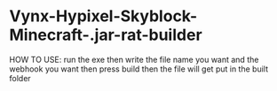 # Vynx-Hypixel-Skyblock-Minecraft-.jar-rat-builder
HOW TO USE: run the exe then write the file name you want and the webhook you want then press build then the file will get put in the built folder
